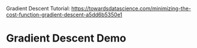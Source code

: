Gradient Descent Tutorial: https://towardsdatascience.com/minimizing-the-cost-function-gradient-descent-a5dd6b5350e1

# Gradient Descent Demo
